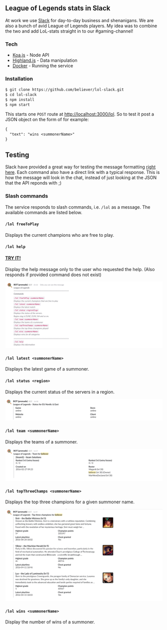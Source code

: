 ## League of Legends stats in Slack

At work we use [Slack](https://slack.com/) for day-to-day business and shenanigans. We are also a bunch of avid League of Legends players. My idea was to combine the two and add LoL-stats straight in to our #gaming-channel!

### Tech
* [Koa.js](koajs.com) - Node API
* [Highland.js](highlandjs.org) - Data manipulation
* [Docker](docker.io) - Running the service

### Installation
```
$ git clone https://github.com/believer/lol-slack.git
$ cd lol-slack
$ npm install
$ npm start
```

This starts one `POST` route at [http://localhost:3000/lol](http://localhost:3000/lol). So to test it post a JSON object on the form of for example:

```
{
  "text": "wins <summonerName>"
}
```

## Testing
Slack have provided a great way for testing the message formatting [right here](https://api.slack.com/docs/formatting/builder). Each command also have a direct link with a typical response. This is how the message will look in the chat, instead of just looking at the JSON that the API reponds with ;)

### Slash commands
The service responds to slash commands, i.e. `/lol` as a message. The available commands are listed below.

#### `/lol freeToPlay`
Displays the current champions who are free to play.

#### `/lol help`
#### [TRY IT!](https://api.slack.com/docs/formatting/builder?msg=%7B%22text%22%3A%22*League%20of%20Legends*%5Cn%3D%3D%3D%3D%3D%3D%3D%3D%3D%3D%3D%3D%3D%3D%3D%3D%3D%3D%3D%3D%3D%3D%3D%3D%3D%3D%3D%3D%3D%3D%3D%3D%3D%3D%3D%3D%3D%3D%3D%3D%3D%3D%3D%3D%3D%3D%5Cn*Commands%3A*%5Cn%5Cn%60%2Flol%20freeToPlay%20%3CsummonerName%3E%60%5CnDisplays%20the%20current%20champions%20that%20are%20free%20to%20play%5Cn%60%2Flol%20latest%20%3CsummonerName%3E%60%5CnDisplays%20the%20latest%20match%5Cn%60%2Flol%20status%20%3CregionSlug%3E%60%5CnDisplays%20the%20status%20of%20the%20servers.%5CnRegion%20slug%20is%20EUNE%2C%20EUW%2C%20NA%20and%20so%20on.%5Cn%60%2Flol%20team%20%3CsummonerName%3E%60%5CnDisplays%20the%20teams%20of%20a%20summoner%5Cn%60%2Flol%20topThreeChamps%20%3CsummonerName%3E%60%5CnDisplays%20the%20top%20three%20champions%20played%5Cn%60%2Flol%20wins%20%3CsummonerName%3E%60%5CnDisplays%20wins%20for%20all%20categories%5Cn%5Cn%3D%3D%3D%3D%3D%3D%3D%3D%3D%3D%3D%3D%3D%3D%3D%3D%3D%3D%3D%3D%3D%3D%3D%3D%3D%3D%3D%3D%3D%3D%3D%3D%3D%3D%3D%3D%3D%3D%3D%3D%3D%3D%3D%3D%3D%3D%5Cn%60%2Flol%20help%60%5CnDisplays%20this%20information%5Cn%22%2C%22mrkdwn%22%3Atrue%7D)

Display the help message only to the user who requested the help.
(Also responds if provided command does not exist)

![help command](/assets/help.png)

#### `/lol latest <summonerName>`
Displays the latest game of a summoner.

#### `/lol status <region>`
Displays the current status of the servers in a region.

![status command](/assets/status.png)

#### `/lol team <summonerName>`
Displays the teams of a summoner.

![team command](/assets/team.png)

#### `/lol topThreeChamps <summonerName>`
Displays the top three champions for a given summoner name.

![topThreeChamps command](/assets/topThreeChamps.png)

#### `/lol wins <summonerName>`
Display the number of wins of a summoner.
